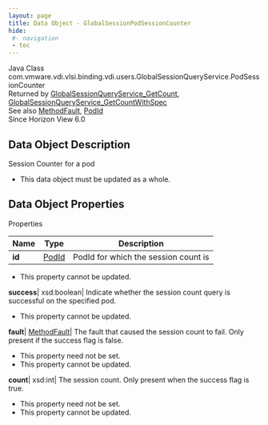 ```yaml
---
layout: page
title: Data Object - GlobalSessionPodSessionCounter
hide:
 #- navigation
 - toc
---
```






Java Class
    com.vmware.vdi.vlsi.binding.vdi.users.GlobalSessionQueryService.PodSessionCounter  
Returned by
     [GlobalSessionQueryService_GetCount](vdi.users.GlobalSessionQueryService.md#getCount), [GlobalSessionQueryService_GetCountWithSpec](vdi.users.GlobalSessionQueryService.md#getCountWithSpec)  
See also
     [MethodFault](vmodl.MethodFault.md), [PodId](vdi.entity.PodId.md)  
Since 
    Horizon View 6.0

## Data Object Description 

Session Counter for a pod 

  * This data object must be updated as a whole.



## Data Object Properties

Properties

Name |  Type |  Description   
---|---|---  
**id**| [PodId](vdi.entity.PodId.md)|  PodId for which the session count is   


* This property cannot be updated.

  
**success**|  xsd:boolean|  Indicate whether the session count query is successful on the specified pod.   


* This property cannot be updated.

  
**fault**| [MethodFault](vmodl.MethodFault.md)|  The fault that caused the session count to fail. Only present if the success flag is false.   


* This property need not be set.
* This property cannot be updated.

  
**count**|  xsd:int|  The session count. Only present when the success flag is true.   


* This property need not be set.
* This property cannot be updated.

  
  
  
  
  
  

